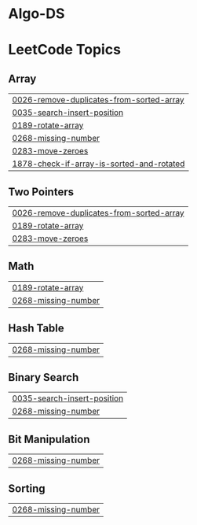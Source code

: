 # Algo-DS
<!---LeetCode Topics Start-->
# LeetCode Topics
## Array
|  |
| ------- |
| [0026-remove-duplicates-from-sorted-array](https://github.com/JSuhas123/Algo-DS/tree/master/0026-remove-duplicates-from-sorted-array) |
| [0035-search-insert-position](https://github.com/JSuhas123/Algo-DS/tree/master/0035-search-insert-position) |
| [0189-rotate-array](https://github.com/JSuhas123/Algo-DS/tree/master/0189-rotate-array) |
| [0268-missing-number](https://github.com/JSuhas123/Algo-DS/tree/master/0268-missing-number) |
| [0283-move-zeroes](https://github.com/JSuhas123/Algo-DS/tree/master/0283-move-zeroes) |
| [1878-check-if-array-is-sorted-and-rotated](https://github.com/JSuhas123/Algo-DS/tree/master/1878-check-if-array-is-sorted-and-rotated) |
## Two Pointers
|  |
| ------- |
| [0026-remove-duplicates-from-sorted-array](https://github.com/JSuhas123/Algo-DS/tree/master/0026-remove-duplicates-from-sorted-array) |
| [0189-rotate-array](https://github.com/JSuhas123/Algo-DS/tree/master/0189-rotate-array) |
| [0283-move-zeroes](https://github.com/JSuhas123/Algo-DS/tree/master/0283-move-zeroes) |
## Math
|  |
| ------- |
| [0189-rotate-array](https://github.com/JSuhas123/Algo-DS/tree/master/0189-rotate-array) |
| [0268-missing-number](https://github.com/JSuhas123/Algo-DS/tree/master/0268-missing-number) |
## Hash Table
|  |
| ------- |
| [0268-missing-number](https://github.com/JSuhas123/Algo-DS/tree/master/0268-missing-number) |
## Binary Search
|  |
| ------- |
| [0035-search-insert-position](https://github.com/JSuhas123/Algo-DS/tree/master/0035-search-insert-position) |
| [0268-missing-number](https://github.com/JSuhas123/Algo-DS/tree/master/0268-missing-number) |
## Bit Manipulation
|  |
| ------- |
| [0268-missing-number](https://github.com/JSuhas123/Algo-DS/tree/master/0268-missing-number) |
## Sorting
|  |
| ------- |
| [0268-missing-number](https://github.com/JSuhas123/Algo-DS/tree/master/0268-missing-number) |
<!---LeetCode Topics End-->